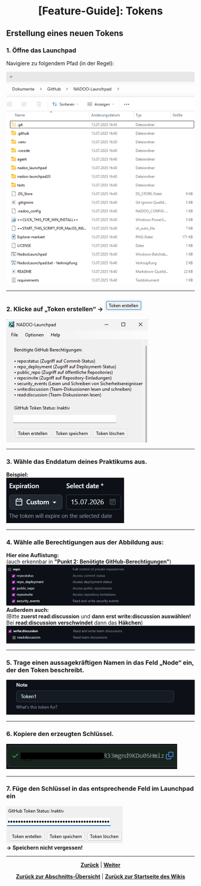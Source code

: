 # <p align="center">[Feature-Guide]: Tokens</p>

<!-- Erklärung zu / Anwendung von:

Github Token Status + Eingabefeld | Token erstellen / speichern / löschen 

Hinweis vom 26.09.: Zweck des Tokens weiterhin nicht klar. -->

## Erstellung eines neuen Tokens

### 1. Öffne das Launchpad
<p>Navigiere zu folgendem Pfad (in der Regel):</p>
<img src="../../../../../images/launchpad_explorer_pfad.png">

---

### 2. Klicke auf „Token erstellen“ → <img src="../../../../../images/token_erstellen_button.png">
<img src="../../../../../images/launchpad_token-abteil.png">

---

### 3. Wähle das Enddatum deines Praktikums aus.
<b>Beispiel:</b></br>
<img src="../../../../../images/praktikums_enddatum_beispiel.png">

---

### 4. Wähle alle Berechtigungen aus der Abbildung aus:
<strong>Hier eine Auflistung:</strong></br>
(auch erkennbar in <b>"Punkt 2: Benötigte GitHub-Berechtigungen"</b>)</br>
<img src="../../../../../images/benoetigte_github_berechtigungen.png"></br>
<strong>Außerdem auch:</strong></br>
(Bitte <strong>zuerst read:discussion</strong> und <strong>dann</strong> <b>erst</b> <strong>write:discussion auswählen!</strong> Bei <b>read:discussion verschwindet</b> dann das <b>Häkchen</b>)
<img src="../../../../../images/benoetigte_github_berechtigungen2.png">

---

### 5. Trage einen aussagekräftigen Namen in das Feld „Node“ ein, der den Token beschreibt.
<img src="../../../../../images/token_namen.png">

---

### 6. Kopiere den erzeugten Schlüssel.</h2>
<img src="../../../../../images/token_schluessel.png">

---

### 7. Füge den Schlüssel in das entsprechende Feld im Launchpad ein
<img src="../../../../../images/launchpad_token_eingabe.png"><br>
<strong>→ Speichern nicht vergessen!</strong>

---

<p align="center">
<a href="/docs/04-tools/06-launchpad/02-features/02-berechtigungen/README.md"><strong>Zurück</strong></a> | 
<a href="/docs/04-tools/06-launchpad/02-features/04-zeiterfassung/README.md"><strong>Weiter</strong></a>
</p>

<p align="center">
<a href="/docs/04-tools/05-launchpad/02-features/README.md/#dieses-kapitel-beinhaltet-folgende-abschnitte"><strong>Zurück zur Abschnitts-Übersicht</strong></a> | <a href="/docs/00-willkommen/README.md"><strong>Zurück zur Startseite des Wikis</strong></a>
</p>
